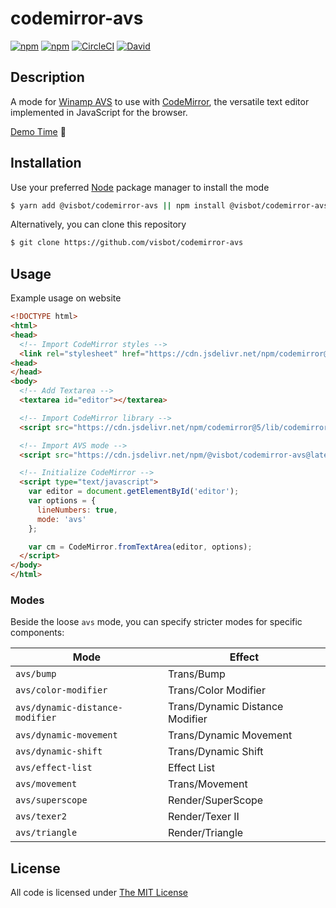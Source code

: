 # codemirror-avs

[![npm](https://flat.badgen.net/npm/license/@visbot/codemirror-avs)](https://www.npmjs.org/package/@visbot/codemirror-avs)
[![npm](https://flat.badgen.net/npm/v/@visbot/codemirror-avs)](https://www.npmjs.org/package/@visbot/codemirror-avs)
[![CircleCI](https://flat.badgen.net/circleci/github/visbot/codemirror-avs)](https://circleci.com/gh/visbot/codemirror-avs)
[![David](https://flat.badgen.net/david/dev/visbot/codemirror-avs)](https://david-dm.org/visbot/codemirror-avs?type=dev)

## Description

A mode for [Winamp AVS](https://www.wikiwand.com/en/Advanced_Visualization_Studio) to use with [CodeMirror](https://codemirror.net/), the versatile text editor implemented in JavaScript for the browser.

[Demo Time](https://visbot.github.io/codemirror-avs/) 🙌

## Installation

Use your preferred [Node](https://nodejs.org) package manager to install the mode

```sh
$ yarn add @visbot/codemirror-avs || npm install @visbot/codemirror-avs
```

Alternatively, you can clone this repository

```sh
$ git clone https://github.com/visbot/codemirror-avs
```

## Usage

Example usage on website

```html
<!DOCTYPE html>
<html>
<head>
  <!-- Import CodeMirror styles -->
  <link rel="stylesheet" href="https://cdn.jsdelivr.net/npm/codemirror@5/lib/codemirror.min.css">
<head>
</head>
<body>
  <!-- Add Textarea -->
  <textarea id="editor"></textarea>

  <!-- Import CodeMirror library -->
  <script src="https://cdn.jsdelivr.net/npm/codemirror@5/lib/codemirror.min.js"></script>

  <!-- Import AVS mode -->
  <script src="https://cdn.jsdelivr.net/npm/@visbot/codemirror-avs@latest/dist/avs.js"></script>

  <!-- Initialize CodeMirror -->
  <script type="text/javascript">
    var editor = document.getElementById('editor');
    var options = {
      lineNumbers: true,
      mode: 'avs'
    };

    var cm = CodeMirror.fromTextArea(editor, options);
  </script>
</body>
</html>
```

### Modes

Beside the loose `avs` mode, you can specify stricter modes for specific components:

Mode                            | Effect
--------------------------------|-------
`avs/bump`                      | Trans/Bump
`avs/color-modifier`            | Trans/Color Modifier
`avs/dynamic-distance-modifier` | Trans/Dynamic Distance Modifier
`avs/dynamic-movement`          | Trans/Dynamic Movement
`avs/dynamic-shift`             | Trans/Dynamic Shift
`avs/effect-list`               | Effect List
`avs/movement`                  | Trans/Movement
`avs/superscope`                | Render/SuperScope
`avs/texer2`                    | Render/Texer II
`avs/triangle`                  | Render/Triangle

## License

All code is licensed under [The MIT License](http://opensource.org/licenses/MIT)
